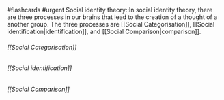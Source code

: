 #flashcards #urgent
Social identity theory::In social identity theory, there are three processes in our brains that lead to the creation of a thought of a another group. The three processes are [[Social Categorisation]], [[Social identification|identification]], and [[Social Comparison|comparison]].
<!--SR:!2023-11-08,1,170-->
###### [[Social Categorisation]]
###### [[Social identification]]
###### [[Social Comparison]]